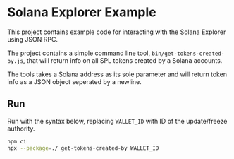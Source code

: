 # Solana Explorer Example

This project contains example code for interacting with the Solana Explorer using JSON RPC.

The project contains a simple command line tool, `bin/get-tokens-created-by.js`, that will return info on all
SPL tokens created by a Solana accounts.

The tools takes a Solana address as its sole parameter and will return token info as a JSON object seperated by
a newline.

## Run

Run with the syntax below, replacing `WALLET_ID` with ID of the update/freeze authority.

```bash
npm ci
npx --package=./ get-tokens-created-by WALLET_ID
```
